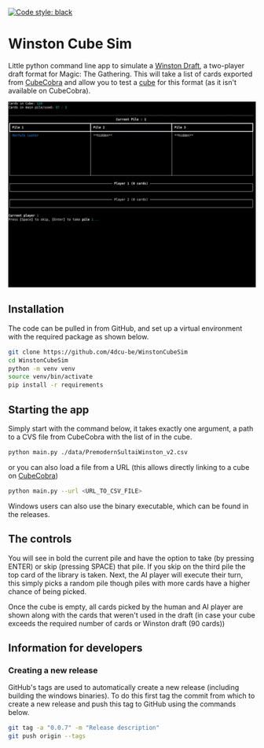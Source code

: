 [![Code style: black](https://img.shields.io/badge/code%20style-black-000000.svg)](https://github.com/psf/black)

# Winston Cube Sim


Little python command line app to simulate a [Winston Draft], a two-player draft format for Magic: The Gathering. This 
will take a list of cards exported from [CubeCobra] and allow you to test a [cube] for this format (as it isn't available
on CubeCobra).

![Animated gif showing a few turns being played on Winston Cube Sim](./docs/example.gif)

## Installation

The code can be pulled in from GitHub, and set up a virtual environment with the required package as shown below.

```bash
git clone https://github.com/4dcu-be/WinstonCubeSim
cd WinstonCubeSim
python -m venv venv
source venv/bin/activate
pip install -r requirements
```

## Starting the app

Simply start with the command below, it takes exactly one argument, a path to a CVS file from CubeCobra with the
list of in the cube.

```bash
python main.py ./data/PremodernSultaiWinston_v2.csv
```

or you can also load a file from a URL (this allows directly linking to a cube on [CubeCobra])

```bash
python main.py --url <URL_TO_CSV_FILE>
```

Windows users can also use the binary executable, which can be found in the releases.


## The controls

You will see in bold the current pile and have the option to take (by pressing ENTER) or skip (pressing SPACE) that 
pile. If you skip on the third pile the top card of the library is taken. Next, the AI player will execute their turn,
this simply picks a random pile though piles with more cards have a higher chance of being picked. 

Once the cube is empty, all cards picked by the human and AI player are shown along with the cards that weren't used
in the draft (in case your cube exceeds the required number of cards or Winston draft (90 cards))

## Information for developers

### Creating a new release

GitHub's tags are used to automatically create a new release (including building the windows binaries). To do this
first tag the commit from which to create a new release and push this tag to GitHub using the commands below.

```bash
git tag -a "0.0.7" -m "Release description"
git push origin --tags
```

[Winston Draft]: https://mtg.fandom.com/wiki/Winston_Draft
[cube]: https://mtg.fandom.com/wiki/Cube_Draft#:~:text=Cube%20Draft%20is%20a%20casual,of%20playing%20a%20limited%20game.
[CubeCobra]: https://cubecobra.com/
